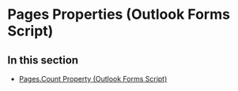 
# Pages Properties (Outlook Forms Script)

## In this section


-  [Pages.Count Property (Outlook Forms Script)](67070350-7267-979c-8205-c64bc3e147b4.md)
    
